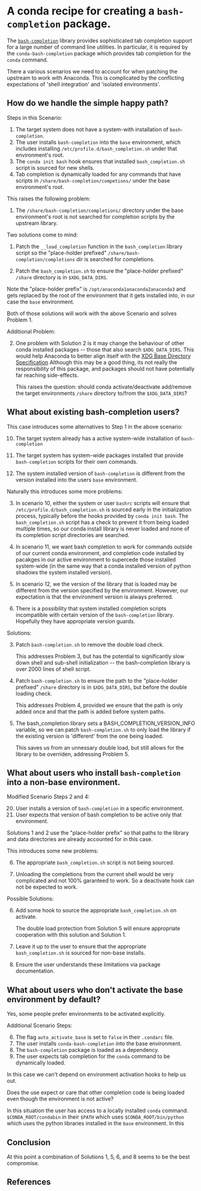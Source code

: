 # A conda recipe for creating a `bash-completion` package.

The [`bash-completion`][1] library provides sophisticated tab completion support for
a large number of command line utilities.  In particular, it is required by the
`conda-bash-completion` package which provides tab completion for the `conda` command.

There a various scenarios we need to account for when patching the upstream to work with
Anaconda.  This is complicated by the conflicting expectations of 'shell integration'
and 'isolated environments'. 

## How do we handle the simple happy path?

Steps in this Scenario:

1. The target system does not have a system-with installation of `bash-completion`. 
2. The user installs `bash-completion` into the `base` environment, which includes
    installing `/etc/profile.d/bash_completion.sh` under that environment's root.
3. The `conda init bash` hook ensures that installed `bash_completion.sh` script is
    sourced for new shells.
4. Tab completion is dynamically loaded for any commands that have scripts in
    `/share/bash-completion/competions/` under the base environment's root.

This raises the following problem:

1. The `/share/bash-completion/completions/` directory under the base environment's
    root is not searched for completion scripts by the upstream library.

Two solutions come to mind:

1. Patch the `__load_completion` function in the `bash_completion` library script
    so the "place-holder prefixed" `/share/bash-completion/completions` dir is
    searched for completions.

2. Patch the `bash_completion.sh` to ensure the "place-holder prefixed" `/share`
    directory is in `$XDG_DATA_DIRS`. 

Note the "place-holder prefix" is `/opt/anaconda1anaconda2anaconda3` and gets replaced
by the root of the environment that it gets installed into, in our case the `base`
environment.

Both of those solutions will work with the above Scenario and solves Problem 1. 

Additional Problem:
    
2. One problem with Solution 2 is it may change the behaviour of other conda
    installed packages -- those that also search `$XDG_DATA_DIRS`. This would help
    Anaconda to better align itself with the [XDG Base Directory Specification][2]
    Although this may be a good thing, its not really the responsibility of this
    package, and packages should not have potentially far reaching side-effects. 

    This raises the question: should conda activate/deactivate add/remove the
    target environments `/share` directory to/from the `$XDG_DATA_DIRS`?

## What about existing bash-completion users?

This case introduces some alternatives to Step 1 in the above scenario:

10. The target system already has a active system-wide installation of
    `bash-completion` 

11. The target system has system-wide packages installed that provide
    `bash-completion` scripts for their own commands.

12. The system installed version of `bash-completion` is different from the version
    installed into the users `base` environment. 

Naturally this introduces some more problems:

3. In scenario 10, either the system or user `bashrc` scripts will ensure that
    `/etc/profile.d/bash_completion.sh` is sourced early in the initialization
    process, typically before the hooks provided by `conda init bash`.  The
    `bash_completion.sh` script has a check to prevent it from being loaded multiple
    times, so our conda install library is never loaded and none of its completion
    script directories are searched.

4. In scenario 11, we want bash completion to work for commands outside of our
    current conda environment, and completion code installed by pacakges in our
    active environment to supercede those installed system-wide (in the same way
    that a conda installed version of python shadows the system installed version).

5. In scenario 12, we the version of the library that is loaded may be different
    from the version specified by the environment. However, our expectation is that
    the environment version is always preferred.   

6. There is a possibility that system installed completion scripts incompatible with
    certain version of the `bash-completion` library.  Hopefully they have
    appropriate version guards.

Solutions:

3. Patch `bash-completion.sh` to remove the double load check.

    This addresses Problem 3, but has the potential to significantly slow down shell
    and sub-shell initialization -- the bash-completion library is over 2000 lines of
    shell script.

4. Patch `bash-completion.sh` to ensure the path to the "place-holder prefixed"
    `/share` directory is in `$XDG_DATA_DIRS`, but before the double loading check.

    This addresses Problem 4, provided we ensure that the path is only added
    once and that the path is added before system paths.

5. The bash_completion library sets a BASH_COMPLETION_VERSION_INFO variable, so we
    can patch `bash-completion.sh` to only load the library if the existing version is
    'different' from the one being loaded.  

    This saves us from an unnessary double load, but still allows for the library to
    be overriden, addressing Problem 5.

## What about users who install `bash-completion` into a non-base environment.

Modified Scenario Steps 2 and 4:

20. User installs a version of `bash-completion` in a specific environment.
40. User expects that version of bash completion to be active only that environment.

Solutions 1 and 2 use the "place-holder prefix" so that paths to the library and data
directories are already accounted for in this case.

This introduces some new problems:

6. The appropriate `bash_completion.sh` script is not being sourced.

7. Unloading the completions from the current shell would be very complicated and
    not 100% garanteed to work.  So a deactivate hook can not be expected to work.

Possible Solutions:

6. Add some hook to source the appropriate `bash_completion.sh` on activate.

    The double load protection from Solution 5 will ensure appropriate cooperation
    with this solution and Solution 1. 

7. Leave it up to the user to ensure that the appropriate `bash_completion.sh` is
    sourced for non-base installs.

8. Ensure the user understands these limitations via package documentation.

## What about users who don't activate the base environment by default?

Yes, some people prefer environments to be activated explicitly.

Additional Scenario Steps:

6. The flag `auto_activate_base` is set to `false` in their `.condarc` file.
7. The user installs `conda-bash-completion` into the base environment.
8. The `bash-completion` package is loaded as a dependency.
9. The user expects tab completion for the `conda` command to be dynamically loaded.

In this case we can't depend on environment activation hooks to help us out.

Does the use expect or care that other completion code is being loaded even though the
environment is not active? 

In this situation the user has access to a locally installed `conda` command.
`$CONDA_ROOT/condabin` in their `$PATH` which uses `$CONDA_ROOT/bin/python` which uses
the python libraries installed in the `base` environment.  In this 

## Conclusion

At this point a combination of Solutions 1, 5, 6, and 8 seems to be the best compromise.



## References

[1]: https://github.com/scop/bash-completion
[2]: https://specifications.freedesktop.org/basedir-spec/basedir-spec-latest.html
